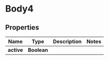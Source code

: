 
# Body4

## Properties
Name | Type | Description | Notes
------------ | ------------- | ------------- | -------------
**active** | **Boolean** |  | 



